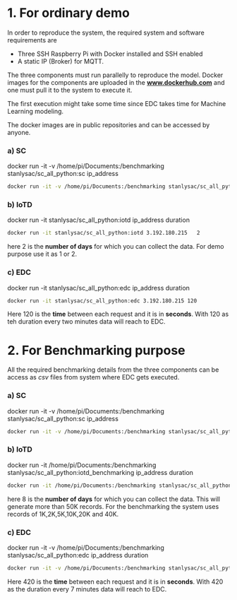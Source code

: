 # 1. For ordinary demo
In order to reproduce the system, the required system and software requirements are
* Three SSH Raspberry Pi with Docker installed and SSH enabled
* A static IP (Broker) for MQTT. 

The three components must run parallelly to reproduce the model. Docker images for the components are uploaded in the **www.dockerhub.com** and one must pull it to the system to execute it.

The first execution might take some time since EDC takes time for Machine Learning modeling.

The docker images are in public repositories and can be accessed by anyone.

### a) SC
docker run -it -v /home/pi/Documents:/benchmarking stanlysac/sc_all_python:sc ip_address
```bash
docker run -it -v /home/pi/Documents:/benchmarking stanlysac/sc_all_python:sc 3.192.180.215
```

### b) IoTD

docker run -it stanlysac/sc_all_python:iotd ip_address duration
```bash
docker run -it stanlysac/sc_all_python:iotd 3.192.180.215   2
```
here 2 is the **number of days** for which you can collect the data. For demo purpose use it as 1 or 2.

### c) EDC

docker run -it stanlysac/sc_all_python:edc ip_address duration
```bash
docker run -it stanlysac/sc_all_python:edc 3.192.180.215 120
```
Here 120 is the **time** between each request and it is in **seconds**. With 120 as teh duration every two minutes data will reach to EDC.

# 2. For Benchmarking purpose
All the required benchmarking details from the three components can be access as *csv* files from system where EDC gets executed. 
### a) SC
docker run -it -v /home/pi/Documents:/benchmarking stanlysac/sc_all_python:sc ip_address
```bash
docker run -it -v /home/pi/Documents:/benchmarking stanlysac/sc_all_python:sc 3.192.180.215
```

### b) IoTD

docker run -it /home/pi/Documents:/benchmarking stanlysac/sc_all_python:iotd_benchmarking ip_address duration
```bash
docker run -it /home/pi/Documents:/benchmarking stanlysac/sc_all_python:iotd_benchmarking 3.192.180.215   8
```
here 8 is the **number of days** for which you can collect the data. This will generate more than 50K records.
For the benchmarking the system uses records of 1K,2K,5K,10K,20K and 40K.

### c) EDC

docker run -it -v /home/pi/Documents:/benchmarking stanlysac/sc_all_python:edc ip_address duration
```bash
docker run -it -v /home/pi/Documents:/benchmarking stanlysac/sc_all_python:edc 3.192.180.215   420
```
Here 420 is the **time** between each request and it is in **seconds**. With 420 as the duration every 7 minutes data will reach to EDC.
